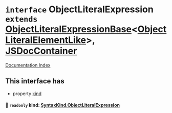 # `interface` ObjectLiteralExpression `extends` [ObjectLiteralExpressionBase](../private.interface.ObjectLiteralExpressionBase/README.md)\<[ObjectLiteralElementLike](../private.type.ObjectLiteralElementLike/README.md)>, [JSDocContainer](../private.interface.JSDocContainer/README.md)

[Documentation Index](../README.md)

## This interface has

- property [kind](#-readonly-kind-syntaxkindobjectliteralexpression)


#### 📄 `readonly` kind: [SyntaxKind.ObjectLiteralExpression](../private.enum.SyntaxKind/README.md#objectliteralexpression--210)



